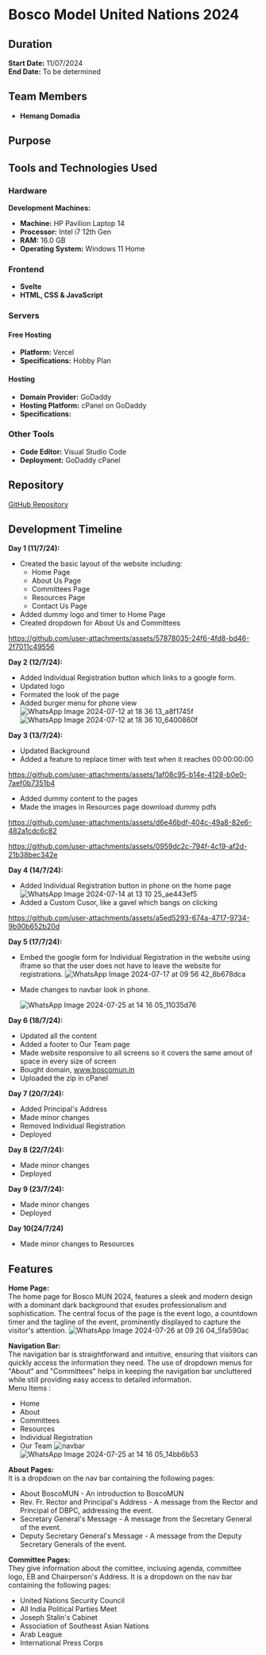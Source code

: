# Bosco Model United Nations 2024

## Duration
**Start Date:** 11/07/2024  
**End Date:** To be determined

## Team Members
- **Hemang Domadia**

## Purpose


## Tools and Technologies Used

### Hardware
**Development Machines:**
- **Machine:** HP Pavilion Laptop 14
- **Processor:** Intel i7 12th Gen
- **RAM:** 16.0 GB
- **Operating System:** Windows 11 Home

### Frontend
- **Svelte**
- **HTML, CSS & JavaScript**

### Servers

#### Free Hosting
- **Platform:** Vercel
- **Specifications:** Hobby Plan

#### Hosting
- **Domain Provider:** GoDaddy
- **Hosting Platform:** cPanel on GoDaddy
- **Specifications:** 

### Other Tools
- **Code Editor:** Visual Studio Code
- **Deployment:** GoDaddy cPanel

## Repository
[GitHub Repository](https://github.com/Hemang2007/boscomun.git)

## Development Timeline

**Day 1 (11/7/24):**
- Created the basic layout of the website including:
  - Home Page
  - About Us Page
  - Committees Page
  - Resources Page
  - Contact Us Page
- Added dummy logo and timer to Home Page
- Created dropdown for About Us and Committees


https://github.com/user-attachments/assets/57878035-24f6-4fd8-bd46-2f7011c49556



**Day 2 (12/7/24):**
- Added Individual Registration button which links to a google form.
- Updated logo
- Formated the look of the page
- Added burger menu for phone view
![WhatsApp Image 2024-07-12 at 18 36 13_a8f1745f](https://github.com/user-attachments/assets/c5276ff6-48ad-4a60-bd32-c6aabfbb75e4)
![WhatsApp Image 2024-07-12 at 18 36 10_6400860f](https://github.com/user-attachments/assets/d976887e-4b50-45d9-9724-bb1a20c9d35c)

**Day 3 (13/7/24):**
- Updated Background
- Added a feature to replace timer with text when it reaches 00:00:00:00


https://github.com/user-attachments/assets/1af08c95-b14e-4128-b0e0-7aef0b7351b4


- Added dummy content to the pages
- Made the images in Resources page download dummy pdfs

https://github.com/user-attachments/assets/d6e46bdf-404c-49a8-82e6-482a1cdc6c82



https://github.com/user-attachments/assets/0959dc2c-794f-4c19-af2d-21b38bec342e



**Day 4 (14/7/24):**
- Added Individual Registration button in phone on the home page <br>
![WhatsApp Image 2024-07-14 at 13 10 25_ae443ef5](https://github.com/user-attachments/assets/77ac2b68-bcc7-47fd-b851-659a806d7ea4)
- Added a Custom Cusor, like a gavel which bangs on clicking

  
https://github.com/user-attachments/assets/a5ed5293-674a-4717-9734-9b90b652b20d



**Day 5 (17/7/24):**
- Embed the google form for Individual Registration in the website using iframe so that the user does not have to leave the website for registrations.
  ![WhatsApp Image 2024-07-17 at 09 56 42_8b678dca](https://github.com/user-attachments/assets/07c6a902-083f-4c6b-9114-9e5f98e77c86)
- Made changes to navbar look in phone.
  
  ![WhatsApp Image 2024-07-25 at 14 16 05_11035d76](https://github.com/user-attachments/assets/5429e54e-559f-4378-ba4f-04dda4f27941)

**Day 6 (18/7/24):**
- Updated all the content
- Added a footer to Our Team page
- Made website responsive to all screens so it covers the same amout of space in every size of screen
- Bought domain, www.boscomun.in
- Uploaded the zip in cPanel

**Day 7 (20/7/24):**
- Added Principal's Address
- Made minor changes
- Removed Individual Registration
- Deployed

**Day 8 (22/7/24):**
- Made minor changes
- Deployed

**Day 9 (23/7/24):**
- Made minor changes
- Deployed

**Day 10(24/7/24)**
- Made minor changes to Resources

## Features

**Home Page:** <br>
The home page for Bosco MUN 2024, features a sleek and modern design with a dominant dark background that exudes professionalism and sophistication. The central focus of the page is the event logo, a countdown timer and the tagline of the event, prominently displayed to capture the visitor's attention.
![WhatsApp Image 2024-07-26 at 09 26 04_5fa590ac](https://github.com/user-attachments/assets/92797c7d-e74d-4212-98d6-5489405ec5bf)

**Navigation Bar:** <br>
The navigation bar is straightforward and intuitive, ensuring that visitors can quickly access the information they need. The use of dropdown menus for "About" and "Committees" helps in keeping the navigation bar uncluttered while still providing easy access to detailed information. <br>
Menu Items : 
  - Home
  - About
  - Committees
  - Resources
  - Individual Registration
  - Our Team
![navbar](https://github.com/user-attachments/assets/8131edae-1c64-4544-91fe-a4f754b051d9)
![WhatsApp Image 2024-07-25 at 14 16 05_14bb6b53](https://github.com/user-attachments/assets/1b4c5bff-8e07-4523-aedc-ae9a73f93fcf)

**About Pages:** <br>
It is a dropdown on the nav bar containing the following pages: 
  - About BoscoMUN - An introduction to BoscoMUN
  - Rev. Fr. Rector and Principal's Address - A message from the Rector and Principal of DBPC, addressing the event.
  - Secretary General's Message - A message from the Secretary General of the event.
  - Deputy Secretary General's Message - A message from the Deputy Secretary Generals of the event.

**Committee Pages:** <br>
They give information about the comittee, inclusing agenda, committee logo, EB and Chairperson's Address. It is a dropdown on the nav bar containing the following pages:
  - United Nations Security Council
  - All India Political Parties Meet
  - Joseph Stalin's Cabinet
  - Association of Southeast Asian Nations
  - Arab League
  - International Press Corps

